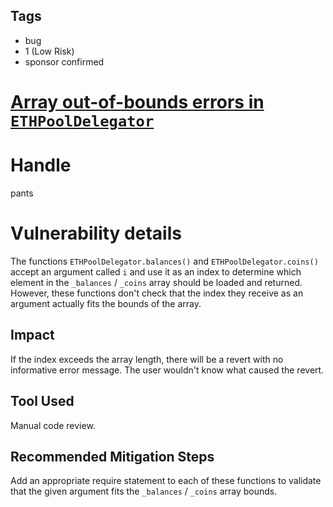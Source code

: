 ## Tags

- bug
- 1 (Low Risk)
- sponsor confirmed

# [Array out-of-bounds errors in `ETHPoolDelegator`](https://github.com/code-423n4/2021-11-bootfinance-findings/issues/38) 

# Handle

pants


# Vulnerability details

The functions `ETHPoolDelegator.balances()` and `ETHPoolDelegator.coins()` accept an argument called `i` and use it as an index to determine which element in the `_balances` / `_coins` array should be loaded and returned. However, these functions don't check that the index they receive as an argument actually fits the bounds of the array.

## Impact
If the index exceeds the array length, there will be a revert with no informative error message. The user wouldn't know what caused the revert.

## Tool Used
Manual code review.

## Recommended Mitigation Steps
Add an appropriate require statement to each of these functions to validate that the given argument fits the `_balances` / `_coins` array bounds.

